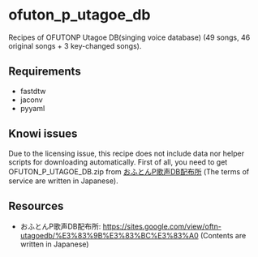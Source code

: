 # ofuton_p_utagoe_db
Recipes of OFUTONP Utagoe DB(singing voice database) (49 songs, 46 original songs + 3 key-changed songs). 

## Requirements
- fastdtw
- jaconv
- pyyaml

## Knowi issues
Due to the licensing issue, this recipe does not include data nor helper scripts for downloading automatically. First of all, you need to get OFUTON_P_UTAGOE_DB.zip from [おふとんP歌声DB配布所](https://sites.google.com/view/oftn-utagoedb/%E3%83%9B%E3%83%BC%E3%83%A0) (The terms of service are written in Japanese). 

## Resources

- おふとんP歌声DB配布所: https://sites.google.com/view/oftn-utagoedb/%E3%83%9B%E3%83%BC%E3%83%A0 (Contents are written in Japanese)
